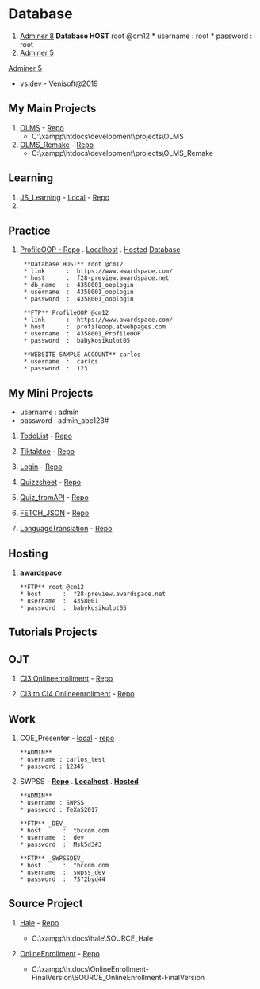 # Database

1. [Adminer 8](http://localhost/adminer.php?username=root&db=olms_remake)
        **Database HOST** root @cm12
        * username  :  root
        * password  :  root
3. [Adminer 5](http://localhost/adminer.php?username=vs.dev)
       

[Adminer 5](http://localhost/adminer.php?username=vs.dev)
   * vs.dev - Venisoft@2019
## My Main Projects
1. [OLMS](http://localhost/development/projects/OLMS/admin/index.php) - [Repo](https://github.com/Carlozzzzz/OLMS_Remake)
   * C:\xampp\htdocs\development\projects\OLMS
2. [OLMS_Remake](http://localhost/development/projects/OLMS_Remake/public/admin) - [Repo](https://github.com/Carlozzzzz/OLMS_Remake)
   * C:\xampp\htdocs\development\projects\OLMS_Remake  

## Learning
1. [JS_Learning](http://jspracticecarlos.atwebpages.com/) - [Local](http://localhost/development/practice/JS_Learning/Fundamentals/) - [Repo](https://github.com/Carlozzzzz/JS_Learning)
2. 
## Practice

1. [ProfileOOP - Repo](https://github.com/Carlozzzzz/PHP_proj_ProfileOOP) . 
   [Localhost](http://localhost/development/projects/PHP_proj_ProfileOOP) .
   [Hosted](http://profileoop.atwebpages.com/index.php)
   [Database](https://supportindeed.com/phpMyAdmin/index.php?server=1&xck=1085841902)
        
        **Database HOST** root @cm12
        * link      :  https://www.awardspace.com/
        * host      :  f28-preview.awardspace.net
        * db_name   :  4358001_ooplogin
        * username  :  4358001_ooplogin
        * password  :  4358001_ooplogin
        
        **FTP** ProfileOOP @cm12
        * link      :  https://www.awardspace.com/
        * host      :  profileoop.atwebpages.com
        * username  :  4358001_ProfileOOP
        * password  :  babykosikulot05
        
        **WEBSITE SAMPLE ACCOUNT** carlos
        * username  :  carlos
        * password  :  123
  
      
## My Mini Projects
   * username : admin
   * password : admin_abc123#
1. [TodoList](http://localhost/development/practice/CI4_Learning/CI4_TodoList/public/) - [Repo](https://github.com/Carlozzzzz/CI4_Learning/tree/main/CI4_TodoList)

2. [Tiktaktoe](http://localhost/development/practice/CI4_Learning/CI4_Tiktaktoe/public/) - [Repo](https://github.com/Carlozzzzz/CI4_Learning/tree/main/CI4_Tiktaktoe)

3. [Login](http://localhost/development/practice/CI4_Learning/CI4_Login/public/) - [Repo](https://github.com/Carlozzzzz/CI4_Learning/tree/main/CI4_Login)

4. [Quizzsheet](http://localhost/development/practice/CI4_Learning/CI4_Quizzsheet/public/) - [Repo](https://github.com/Carlozzzzz/CI4_Learning/tree/main/CI4_Quizzsheet)

5. [Quiz_fromAPI](http://localhost/development/practice/CI4_Learning/CI4_Quiz_fromAPI/public/) - [Repo](https://github.com/Carlozzzzz/CI4_Learning/tree/main/CI4_Quiz_fromAPI)

6. [FETCH_JSON](http://localhost/development/practice/CI4_Learning/CI4_FETCH_JSON/public/) - [Repo](https://github.com/Carlozzzzz/CI4_Learning/tree/main/CI4_FETCH_JSON)

7. [LanguageTranslation](http://localhost/development/practice/CI4_Learning/CI4_LanguageTranslation/public/) - [Repo](https://github.com/Carlozzzzz/CI4_Learning/tree/main/CI4_LanguageTranslation)

## Hosting

1. [**awardspace**](https://cp1.awardspace.net/)
   
       **FTP** root @cm12
       * host      :  f28-preview.awardspace.net
       * username  :  4358001
       * password  :  babykosikulot05


## Tutorials Projects

## OJT

1. [CI3 Onlineenrollment](http://djapinhs-enrollment.online-webapp.site/) - [Repo](https://github.com/JustineLouis/OnlineEnrollment)

2. [CI3 to CI4 Onlineenrollment](http://localhost/development/projects/Onlineenrollment_ci3toci4/Onlineenrollment_ci3toci4/public/) - [Repo](https://github.com/Carlozzzzz/Onlineenrollment_ci3toci4)

## Work

1. COE_Presenter - [local](http://localhost/webapp/MyCEA/presenter) - [repo](https://github.com/YourConferenceLive/webapp)
   
       **ADMIN**
       * username : carlos_test
       * password : 12345
  
3. SWPSS - [**Repo**](https://github.com/Carlozzzzz/SWPSS) . [**Localhost**](http://localhost/SWPSS) . [**Hosted**](https://www.tbccom.com/SWPSS/)
   
       **ADMIN**
       * username : SWPSS
       * password : TeXaS2017
       
       **FTP** _DEV_
       * host      :  tbccom.com
       * username  :  dev
       * password  :  Msk5d3#3
      
       **FTP** _SWPSSDEV_
       * host      :  tbccom.com
       * username  :  swpss_dev
       * password  :  7S?2byd44

## Source Project

1. [Hale](http://localhost/hale/SOURCE_Hale/) - [Repo](https://github.com/Carlozzzzz/SOURCE_Hale)
   * C:\xampp\htdocs\hale\SOURCE_Hale
   
3. [OnlineEnrollment](http://localhost/OnlineEnrollment-FinalVersion/SOURCE_OnlineEnrollment-FinalVersion/) - [Repo](https://github.com/Carlozzzzz/SOURCE_OnlineEnrollment-FinalVersion)
   * C:\xampp\htdocs\OnlineEnrollment-FinalVersion\SOURCE_OnlineEnrollment-FinalVersion

